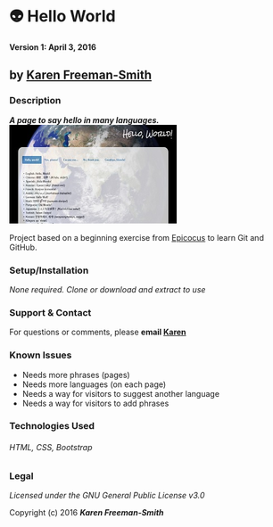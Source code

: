 # :alien: Hello World
__Version 1: April 3, 2016__
## by [Karen Freeman-Smith](http://karenfreemansmith.github.io)

### Description
__*A page to say hello in many languages.*__
![project screenshot](/img/screenshot.jpg)

Project based on a beginning exercise from [Epicocus](http://epicodus.com) to learn Git and GitHub.

### Setup/Installation
*None required. Clone or download and extract to use*

### Support & Contact
For questions or comments, please __email [Karen](karenfreemansmith@gmail.com)__

### Known Issues
* Needs more phrases (pages)
* Needs more languages (on each page)
* Needs a way for visitors to suggest another language
* Needs a way for visitors to add phrases

### Technologies Used
###### HTML, CSS, Bootstrap

### Legal
*Licensed under the GNU General Public License v3.0*

Copyright (c) 2016 **_Karen Freeman-Smith_**
